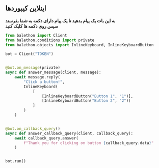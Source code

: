 ## اینلاین کیبوردها

**به این بات یک پیام بدهید تا یک پیام دارای دکمه به شما بفرستد\
سپس روی دکمه ها کلیک کنید**

```python
from balethon import Client
from balethon.conditions import private
from balethon.objects import InlineKeyboard, InlineKeyboardButton

bot = Client("TOKEN")


@bot.on_message(private)
async def answer_message(client, message):
    await message.reply(
        "Click a button!",
        InlineKeyboard(
            [
                [InlineKeyboardButton("Button 1", "1")],
                [InlineKeyboardButton("Button 2", "2")]
            ]
        )
    )


@bot.on_callback_query()
async def answer_callback_query(client, callback_query):
    await callback_query.answer(
        f"Thank you for clicking on button {callback_query.data}"
    )


bot.run()
```